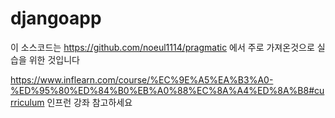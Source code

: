 # djangoapp

이 소스코드는 https://github.com/noeul1114/pragmatic 에서 주로 가져온것으로 실습을 위한 것입니다

https://www.inflearn.com/course/%EC%9E%A5%EA%B3%A0-%ED%95%80%ED%84%B0%EB%A0%88%EC%8A%A4%ED%8A%B8#curriculum 인프런 강좌 참고하세요

